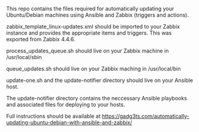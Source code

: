 This repo contains the files required for automatically updating your Ubuntu/Debian machines using Ansible and Zabbix (triggers and actions).

zabbix_template_linux-updates.xml should be imported to your Zabbix instance and provides the appropriate items and triggers. This was exported from Zabbix 4.4.6.

process_updates_queue.sh should live on your Zabbix machine in /usr/local/sbin

queue_updates.sh should live on your Zabbix maching in /usr/local/bin

update-one.sh and the update-notifier directory should live on your Ansible host.

The update-notifier directory contains the neccessary Ansible playbooks and associated files for deploying to your hosts.

Full instructions should be available at
https://gadg3ts.com/automatically-updating-ubuntu-debian-with-ansible-and-zabbix/

